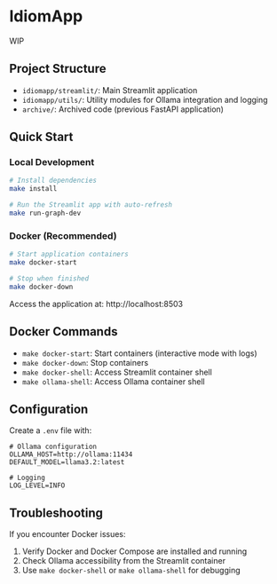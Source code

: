 # IdiomApp

WIP

## Project Structure

- `idiomapp/streamlit/`: Main Streamlit application
- `idiomapp/utils/`: Utility modules for Ollama integration and logging
- `archive/`: Archived code (previous FastAPI application)

## Quick Start

### Local Development

```bash
# Install dependencies
make install

# Run the Streamlit app with auto-refresh
make run-graph-dev
```

### Docker (Recommended)

```bash
# Start application containers
make docker-start

# Stop when finished
make docker-down
```

Access the application at: http://localhost:8503

## Docker Commands

- `make docker-start`: Start containers (interactive mode with logs)
- `make docker-down`: Stop containers
- `make docker-shell`: Access Streamlit container shell
- `make ollama-shell`: Access Ollama container shell

## Configuration

Create a `.env` file with:

```
# Ollama configuration
OLLAMA_HOST=http://ollama:11434
DEFAULT_MODEL=llama3.2:latest

# Logging
LOG_LEVEL=INFO
```

## Troubleshooting

If you encounter Docker issues:
1. Verify Docker and Docker Compose are installed and running
2. Check Ollama accessibility from the Streamlit container
3. Use `make docker-shell` or `make ollama-shell` for debugging 
